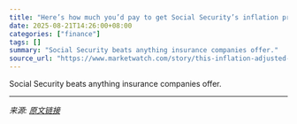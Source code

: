 ```yaml
---
title: "Here’s how much you’d pay to get Social Security’s inflation protection on your own"
date: 2025-08-21T14:26:00+08:00
categories: ["finance"]
tags: []
summary: "Social Security beats anything insurance companies offer."
source_url: "https://www.marketwatch.com/story/this-inflation-adjusted-annuity-beats-anything-insurance-companies-offer-11bde5cf?mod=mw_rss_topstories"
---
```


Social Security beats anything insurance companies offer.

---

*来源: [原文链接](https://www.marketwatch.com/story/this-inflation-adjusted-annuity-beats-anything-insurance-companies-offer-11bde5cf?mod=mw_rss_topstories)*

